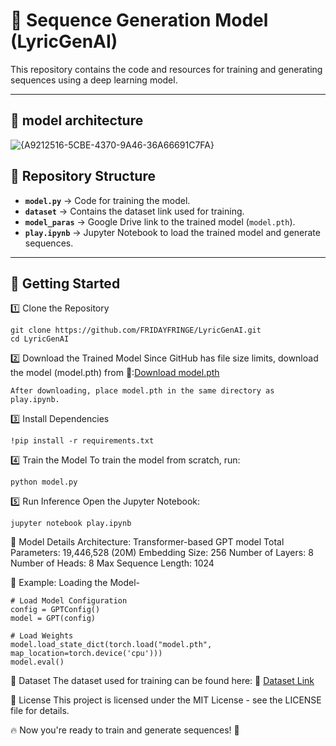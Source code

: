 # 🎵 Sequence Generation Model  (LyricGenAI)

This repository contains the code and resources for training and generating sequences using a deep learning model.  

---

## 🚀 model architecture 

![{A9212516-5CBE-4370-9A46-36A66691C7FA}](https://github.com/user-attachments/assets/7e4b343b-39c4-4248-980f-3320a94f5dcd)



## 📂 Repository Structure  
- **`model.py`** → Code for training the model.  
- **`dataset`** → Contains the dataset link used for training.  
- **`model_paras`** → Google Drive link to the trained model (`model.pth`).  
- **`play.ipynb`** → Jupyter Notebook to load the trained model and generate sequences.  

---

## 🚀 Getting Started  

1️⃣ Clone the Repository  

    git clone https://github.com/FRIDAYFRINGE/LyricGenAI.git
    cd LyricGenAI

2️⃣ Download the Trained Model
Since GitHub has file size limits, download the model (model.pth) from 🤗:[Download model.pth](https://huggingface.co/spaces/fridayfringe/lgai/tree/main)

    After downloading, place model.pth in the same directory as play.ipynb.

3️⃣ Install Dependencies

    !pip install -r requirements.txt

4️⃣ Train the Model
To train the model from scratch, run:

    python model.py


5️⃣ Run Inference
Open the Jupyter Notebook:
    
    jupyter notebook play.ipynb



🧠 Model Details
Architecture: Transformer-based GPT model
Total Parameters: 19,446,528 (20M)
Embedding Size: 256
Number of Layers: 8
Number of Heads: 8
Max Sequence Length: 1024



🔧 Example: Loading the Model-
      
    # Load Model Configuration
    config = GPTConfig()  
    model = GPT(config)
    
    # Load Weights
    model.load_state_dict(torch.load("model.pth", map_location=torch.device('cpu')))
    model.eval()



📌 Dataset
The dataset used for training can be found here:
📂 [Dataset Link](https://www.kaggle.com/datasets/vatsalmavani/spotify-dataset)

📜 License
This project is licensed under the MIT License - see the LICENSE file for details.

🔥 Now you're ready to train and generate sequences! 🚀






